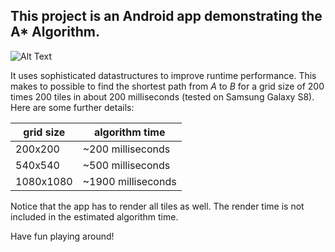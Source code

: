 ## This project is an Android app demonstrating the A\* Algorithm.

![Alt Text](preview.gif)

It uses sophisticated datastructures to improve runtime performance. This makes to possible to find the shortest path from *A* to *B* for a grid size of 200 times 200 tiles in about 200 milliseconds (tested on Samsung Galaxy S8). Here are some further details:

| grid size | algorithm time     |
|-----------|--------------------|
| 200x200   | ~200 milliseconds  |
| 540x540   | ~500 milliseconds  |
| 1080x1080 | ~1900 milliseconds |

Notice that the app has to render all tiles as well. The render time is not included in the estimated algorithm time.

Have fun playing around!
